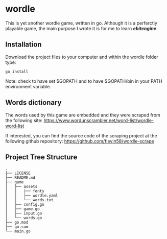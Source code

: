 # wordle

This is yet another wordle game, written in go.
Although it is a perferctly playable game, the main purpose I wrote it is for
me to learn ***ebitengine***

## Installation

Download the project files to your computer and within the wordle folder type:

```
go install
```

Note: check to have set $GOPATH and to have $GOPATH/bin in your PATH environment variable.

## Words dictionary

The words used by this game are embedded and they were scraped from the following site:
https://www.wordunscrambler.net/word-list/wordle-word-list

If interested, you can find the source code of the scraping project at the following github repository:
https://github.com/flevin58/wordle-scrape


## Project Tree Structure

```
.
├── LICENSE
├── README.md
├── game
│   ├── assets
│   │   ├── fonts
│   │   ├── wordle.yaml
│   │   └── words.txt
│   ├── config.go
│   ├── game.go
│   ├── input.go
│   └── words.go
├── go.mod
├── go.sum
└── main.go
```
